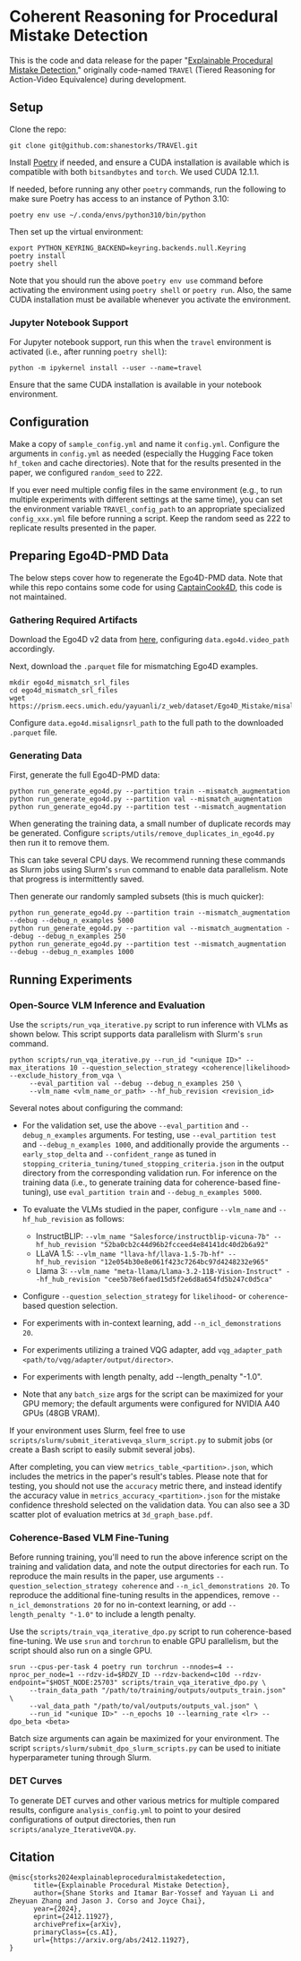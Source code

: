 # Coherent Reasoning for Procedural Mistake Detection

This is the code and data release for the paper "[Explainable Procedural Mistake Detection](https://arxiv.org/abs/2412.11927)," originally code-named `TRAVEl` (Tiered Reasoning for Action-Video Equivalence) during development.

## Setup

Clone the repo:

```
git clone git@github.com:shanestorks/TRAVEl.git
```

Install [Poetry](https://python-poetry.org/docs/#installing-with-the-official-installer) if needed, and ensure a CUDA installation is available which is compatible with both `bitsandbytes` and `torch`. We used CUDA 12.1.1.

If needed, before running any other `poetry` commands, run the following to make sure Poetry has access to an instance of Python 3.10:

```
poetry env use ~/.conda/envs/python310/bin/python
```

Then set up the virtual environment:

```
export PYTHON_KEYRING_BACKEND=keyring.backends.null.Keyring
poetry install
poetry shell
```

Note that you should run the above `poetry env use` command before activating the environment using `poetry shell` or `poetry run`. Also, the same CUDA installation must be available whenever you activate the environment.

### Jupyter Notebook Support

For Jupyter notebook support, run this when the `travel` environment is activated (i.e., after running `poetry shell`):

```
python -m ipykernel install --user --name=travel
```

Ensure that the same CUDA installation is available in your notebook environment.

## Configuration

Make a copy of `sample_config.yml` and name it `config.yml`. Configure the arguments in `config.yml` as needed (especially the Hugging Face token `hf_token` and cache directories). Note that for the results presented in the paper, we configured `random_seed` to 222.

If you ever need multiple config files in the same environment (e.g., to run multiple experiments with different settings at the same time), you can set the environment variable `TRAVEl_config_path` to an appropriate specialized `config_xxx.yml` file before running a script. Keep the random seed as 222 to replicate results presented in the paper.

## Preparing Ego4D-PMD Data

The below steps cover how to regenerate the Ego4D-PMD data. Note that while this repo contains some code for using [CaptainCook4D](https://github.com/CaptainCook4D), this code is not maintained. 

### Gathering Required Artifacts

Download the Ego4D v2 data from [here](https://visualize.ego4d-data.org/), configuring `data.ego4d.video_path` accordingly.

Next, download the `.parquet` file for mismatching Ego4D examples.

```
mkdir ego4d_mismatch_srl_files
cd ego4d_mismatch_srl_files
wget https://prism.eecs.umich.edu/yayuanli/z_web/dataset/Ego4D_Mistake/misalignsrl_more_samples_same_split_combinedwords_wohand_objectstatesafe.parquet
```

Configure `data.ego4d.misalignsrl_path` to the full path to the downloaded `.parquet` file.

### Generating Data

First, generate the full Ego4D-PMD data:

```
python run_generate_ego4d.py --partition train --mismatch_augmentation
python run_generate_ego4d.py --partition val --mismatch_augmentation
python run_generate_ego4d.py --partition test --mismatch_augmentation
```

When generating the training data, a small number of duplicate records may be generated. Configure `scripts/utils/remove_duplicates_in_ego4d.py` then run it to remove them.

This can take several CPU days. We recommend running these commands as Slurm jobs using Slurm's `srun` command to enable data parallelism. Note that progress is intermittently saved.

Then generate our randomly sampled subsets (this is much quicker):

```
python run_generate_ego4d.py --partition train --mismatch_augmentation --debug --debug_n_examples 5000
python run_generate_ego4d.py --partition val --mismatch_augmentation --debug --debug_n_examples 250
python run_generate_ego4d.py --partition test --mismatch_augmentation --debug --debug_n_examples 1000
```

## Running Experiments

### Open-Source VLM Inference and Evaluation

Use the `scripts/run_vqa_iterative.py` script to run inference with VLMs as shown below. This script supports data parallelism with Slurm's `srun` command.

```
python scripts/run_vqa_iterative.py --run_id "<unique ID>" --max_iterations 10 --question_selection_strategy <coherence|likelihood> --exclude_history_from_vqa \
     --eval_partition val --debug --debug_n_examples 250 \
     --vlm_name <vlm_name_or_path> --hf_hub_revision <revision_id>
```

Several notes about configuring the command:

* For the validation set, use the above `--eval_partition` and `--debug_n_examples` arguments. For testing, use `--eval_partition test` and `--debug_n_examples 1000`, and additionally provide the arguments `--early_stop_delta` and `--confident_range` as tuned in `stopping_criteria_tuning/tuned_stopping_criteria.json` in the output directory from the corresponding validation run. For inference on the training data (i.e., to generate training data for coherence-based fine-tuning), use `eval_partition train` and `--debug_n_examples 5000`.

* To evaluate the VLMs studied in the paper, configure `--vlm_name` and `--hf_hub_revision` as follows:
     * InstructBLIP: `--vlm_name "Salesforce/instructblip-vicuna-7b" --hf_hub_revision "52ba0cb2c44d96b2fcceed4e84141dc40d2b6a92"`
     * LLaVA 1.5: `--vlm_name "llava-hf/llava-1.5-7b-hf" --hf_hub_revision "12e054b30e8e061f423c7264bc97d4248232e965"`
     * Llama 3: `--vlm_name "meta-llama/Llama-3.2-11B-Vision-Instruct" --hf_hub_revision "cee5b78e6faed15d5f2e6d8a654fd5b247c0d5ca"`

* Configure `--question_selection_strategy` for `likelihood`- or `coherence`-based question selection.

* For experiments with in-context learning, add `--n_icl_demonstrations 20`.

* For experiments utilizing a trained VQG adapter, add `vqg_adapter_path <path/to/vqg/adapter/output/director>`.

* For experiments with length penalty, add --length_penalty "-1.0".

* Note that any `batch_size` args for the script can be maximized for your GPU memory; the default arguments were configured for NVIDIA A40 GPUs (48GB VRAM).

If your environment uses Slurm, feel free to use `scripts/slurm/submit_iterativevqa_slurm_script.py` to submit jobs (or create a Bash script to easily submit several jobs). 

After completing, you can view `metrics_table_<partition>.json`, which includes the metrics in the paper's result's tables. Please note that for testing, you should not use the `accuracy` metric there, and instead identify the accuracy value in `metrics_accuracy_<partition>.json` for the mistake confidence threshold selected on the validation data. You can also see a 3D scatter plot of evaluation metrics at `3d_graph_base.pdf`.

### Coherence-Based VLM Fine-Tuning

Before running training, you'll need to run the above inference script on the training and validation data, and note the output directories for each run. To reproduce the main results in the paper, use arguments `--question_selection_strategy coherence` and `--n_icl_demonstrations 20`. To reproduce the additional fine-tuning results in the appendices, remove `--n_icl_demonstrations 20` for no in-context learning, or add `--length_penalty "-1.0"` to include a length penalty.

Use the `scripts/train_vqa_iterative_dpo.py` script to run coherence-based fine-tuning. We use `srun` and `torchrun` to enable GPU parallelism, but the script should also run on a single GPU.

```
srun --cpus-per-task 4 poetry run torchrun --nnodes=4 --nproc_per_node=1 --rdzv-id=$RDZV_ID --rdzv-backend=c10d --rdzv-endpoint="$HOST_NODE:25703" scripts/train_vqa_iterative_dpo.py \
     --train_data_path "/path/to/training/outputs/outputs_train.json" \
     --val_data_path "/path/to/val/outputs/outputs_val.json" \
     --run_id "<unique ID>" --n_epochs 10 --learning_rate <lr> --dpo_beta <beta>
```

Batch size arguments can again be maximized for your environment. The script `scripts/slurm/submit_dpo_slurm_scripts.py` can be used to initiate hyperparameter tuning through Slurm.

### DET Curves

To generate DET curves and other various metrics for multiple compared results, configure `analysis_config.yml` to point to your desired configurations of output directories, then run `scripts/analyze_IterativeVQA.py`.

## Citation

```
@misc{storks2024explainableproceduralmistakedetection,
      title={Explainable Procedural Mistake Detection}, 
      author={Shane Storks and Itamar Bar-Yossef and Yayuan Li and Zheyuan Zhang and Jason J. Corso and Joyce Chai},
      year={2024},
      eprint={2412.11927},
      archivePrefix={arXiv},
      primaryClass={cs.AI},
      url={https://arxiv.org/abs/2412.11927}, 
}
```
